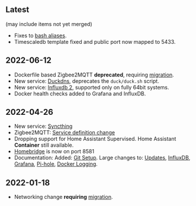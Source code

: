 ## Latest
(may include items not yet merged)
<!-- List what's in open pull requests to be merged at an unknown date -->

- Fixes to [bash aliases](../Basic_setup/Docker.md#aliases).
- Timescaledb template fixed and public port now mapped to 5433.
<!-- PR-560 still a draft
- Documentation development made easier: [Writing documentation](
  ../Developers/index.md#writing-documentation) -->

## 2022-06-12

- Dockerfile based Zigbee2MQTT **deprecated**, requiring [migration](
  ../Containers/Zigbee2MQTT.md#update202204).
- New service: [Duckdns](../Containers/Duckdns.md), deprecates the
  `duck/duck.sh` script.
- New service: [Influxdb 2](../Containers/InfluxDB2.md), supported only on
  fully 64bit systems.
- Docker health checks added to Grafana and InfluxDB.

## 2022-04-26

- New service: [Syncthing](../Containers/Syncthing.md)
- Zigbee2MQTT: [Service definition change](
  ../Containers/Zigbee2MQTT.md#update202204)
- Dropping support for Home Assistant Supervised. Home Assistant **Container**
  still available.
- [Homebridge](../Containers/Homebridge.md) is now on port 8581
- Documentation: Added: [Git Setup](../Developers/Git-Setup.md). Large changes
  to: [Updates](../Updates/index.md), [InfluxDB](../Containers//InfluxDB.md),
  [Grafana](../Containers/Grafana.md), [Pi-hole](../Containers/Pi-hole.md),
  [Docker Logging](../Basic_setup/Docker.md#logging).

## 2022-01-18

- Networking change **requiring** [migration](
  ../Updates/migration-network-change.md).
